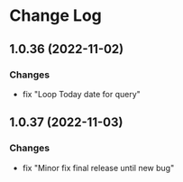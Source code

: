 # Change Log

## 1.0.36 (2022-11-02)

### Changes

* fix "Loop Today date for query"

## 1.0.37 (2022-11-03)

### Changes

* fix "Minor fix final release until new bug"
 




 
